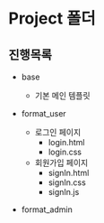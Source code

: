 # Project 폴더

## 진행목록

-   base

    -   기본 메인 템플릿

-   format_user

    -   로그인 페이지
        -   login.html
        -   login.css
    -   회원가입 페이지
        -   signIn.html
        -   signIn.css
        -   signIn.js

-   format_admin

